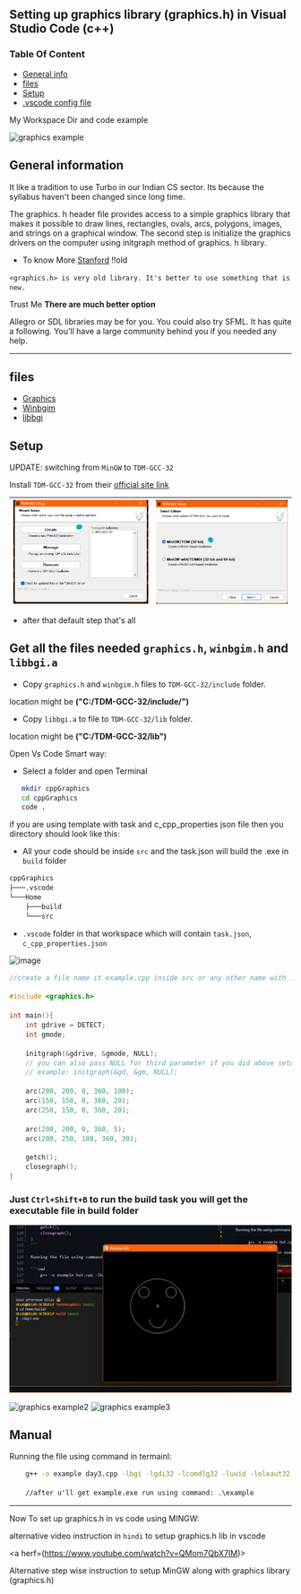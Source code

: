 
## Setting up graphics library (graphics.h) in Visual Studio Code (c++)

### Table Of Content

- [General info](#general-info)
- [files](#files)
- [Setup](#setup)
- [.vscode config file](https://github.com/kumarbaberval/Solution-to-graphics.h/tree/main/.vscode)

My Workspace Dir and code example

![graphics example](https://user-images.githubusercontent.com/66258652/133918954-18751ba6-5487-4b38-9842-e5fce2dcf482.png)

## General information

It like a tradition to use Turbo in our Indian CS sector.
Its because the syllabus haven't been changed since long time.

The graphics. h header file provides access to a simple graphics library that makes it possible to draw lines, rectangles, ovals, arcs, polygons, images, and strings on a graphical window. The second step is initialize the graphics drivers on the computer using initgraph method of graphics. h library.

- To know More [Stanford](https://web.stanford.edu/class/archive/cs/cs106b/cs106b.1126/materials/cppdoc/graphics.html) !!old

`<graphics.h> is very old library. It's better to use something that is new.`

Trust Me **There are much better option**

Allegro or SDL libraries may be for you.
You could also try SFML. It has quite a following. You'll have a large community behind you if you needed any help.

--------------------------------------------------

## files

- [Graphics](./graphics.h)
- [Winbgim](./winbgim.h)
- [libbgi](./libbgi.a)

## Setup



UPDATE:
switching from `MinGW` to `TDM-GCC-32`

Install `TDM-GCC-32` from their [official site link](https://jmeubank.github.io/tdm-gcc/)

|![step1](./step1.png)|![step1](./step2.png)|
|--|--|

- after that default step that's all

## Get all the files needed `graphics.h`, `winbgim.h` and `libbgi.a`

- Copy `graphics.h` and `winbgim.h` files to `TDM-GCC-32/include` folder.

location might be **("C:/TDM-GCC-32/include/")**

- Copy `libbgi.a` to file to `TDM-GCC-32/lib` folder.

location might be **("C:/TDM-GCC-32/lib")**

Open Vs Code Smart way:

- Select a folder and open Terminal

```bash
   mkdir cppGraphics
   cd cppGraphics
   code .
```

if you are using template with task and c_cpp_properties json file then you directory should look like this:

- All your code should be inside `src` and the task.json will build the .exe in `build` folder

```cmd
cppGraphics
├───.vscode
└───Home
    ├───build
    └───src
```

- `.vscode` folder in that workspace which will contain `task.json`, `c_cpp_properties.json`

![image](https://user-images.githubusercontent.com/66258652/133919065-0f524b26-cb2f-4aef-a19c-367a329188cd.png)

```cpp
//create a file name it example.cpp inside src or any other name with .cpp extension

#include <graphics.h>

int main(){
    int gdrive = DETECT;
    int gmode;

    initgraph(&gdrive, &gmode, NULL);
    // you can also pass NULL for third parameter if you did above setup successfully
    // example: initgraph(&gd, &gm, NULL);

    arc(200, 200, 0, 360, 100);
    arc(150, 150, 0, 360, 20);
    arc(250, 150, 0, 360, 20);

    arc(200, 200, 0, 360, 5);
    arc(200, 250, 180, 360, 30);

    getch();
    closegraph();
}
```

### Just `Ctrl+Shift+B` to run the build task you will get the executable file in build folder

![image](./output.png)

![graphics example2](https://user-images.githubusercontent.com/66258652/133919626-3cd671e5-36e4-4315-b4bf-951563fc6913.png)
![graphics example3](https://user-images.githubusercontent.com/66258652/133919648-c5745fd9-4fb4-49f5-9ca2-2d7b5f54fd85.png)

## Manual

Running the file using command in termainl:

```cmd
    g++ -o example day3.cpp -lbgi -lgdi32 -lcomdlg32 -luuid -loleaut32 -lole32

    //after u'll get example.exe run using command: .\example
```

---

Now To set up graphics.h in vs code using MINGW:

alternative video instruction in `hindi` to setup graphics.h lib in vscode

<a herf=(https://www.youtube.com/watch?v=QMom7QbX7IM)>

 Alternative step wise instruction to setup MinGW along with graphics library (graphics.h)






